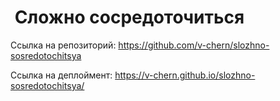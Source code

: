 #  Сложно сосредоточиться

Ссылка на репозиторий: https://github.com/v-chern/slozhno-sosredotochitsya

Ссылка на деплоймент: https://v-chern.github.io/slozhno-sosredotochitsya/